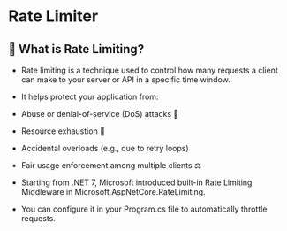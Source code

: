 # Rate Limiter

## 🧩 What is Rate Limiting?

- Rate limiting is a technique used to control how many requests a client can make to your server or API in a specific time window.

- It helps protect your application from:

- Abuse or denial-of-service (DoS) attacks 🧱

- Resource exhaustion 🧮

- Accidental overloads (e.g., due to retry loops)

- Fair usage enforcement among multiple clients ⚖️

- Starting from .NET 7, Microsoft introduced built-in Rate Limiting Middleware in Microsoft.AspNetCore.RateLimiting.

- You can configure it in your Program.cs file to automatically throttle requests.